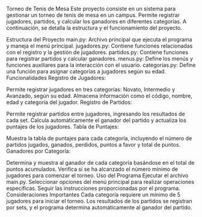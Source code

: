 Torneo de Tenis de Mesa 
Este proyecto consiste en un sistema para gestionar un torneo de tenis de mesa en un campus. 
Permite registrar jugadores, partidos, y calcular los ganadores en diferentes categorías. A continuación, se detalla la estructura y el funcionamiento del proyecto.

Estructura del Proyecto
main.py: Archivo principal que ejecuta el programa y maneja el menú principal.
jugadores.py: Contiene funciones relacionadas con el registro y la gestión de jugadores.
partidos.py: Contiene funciones para registrar partidos y calcular ganadores.
menus.py: Define los menús y funciones auxiliares para la interacción con el usuario.
categorias.py: Define una función para asignar categorías a jugadores según su edad.
Funcionalidades
Registro de Jugadores:

Permite registrar jugadores en tres categorías: Novato, Intermedio y Avanzado, según su edad.
Almacena información como el código, nombre, edad y categoría del jugador.
Registro de Partidos:

Permite registrar partidos entre jugadores, ingresando los resultados de cada set.
Calcula automáticamente el ganador del partido y actualiza los puntajes de los jugadores.
Tabla de Puntajes:

Muestra la tabla de puntajes para cada categoría, incluyendo el número de partidos jugados, ganados, perdidos, puntos a favor y total de puntos.
Ganadores por Categoría:

Determina y muestra al ganador de cada categoría basándose en el total de puntos acumulados.
Verifica si se ha alcanzado el número mínimo de jugadores para comenzar el torneo.
Uso del Programa
Ejecutar el archivo main.py.
Seleccionar opciones del menú principal para realizar operaciones específicas.
Seguir las instrucciones proporcionadas por el programa.
Consideraciones Importantes
Cada categoría requiere un mínimo de 5 jugadores para iniciar el torneo.
Los resultados de los partidos se registran por sets, y el programa determina automáticamente al ganador del partido.
